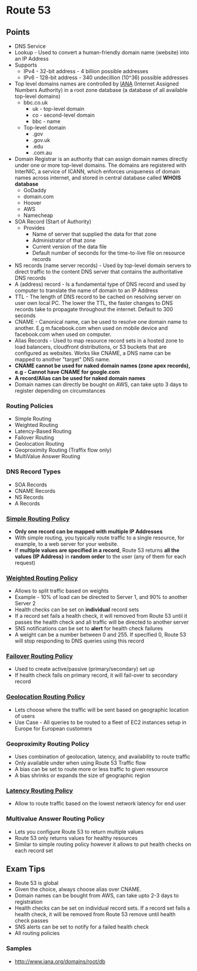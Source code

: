 # Route 53

## Points

- DNS Service
- Lookup - Used to convert a human-friendly domain name (website) into an IP Address
- Supports
  - IPv4 - 32-bit address - 4 billion possible addresses
  - IPv6 - 128-bit address - 340 undecillion (10^36) possible addresses
- Top level domains names are controlled by [IANA](http://www.iana.org/domains/root/db) (Internet Assigned Numbers Authority) in a root zone database (a database of all available top-level domains)
  - bbc.co.uk
    - uk - top-level domain
    - co - second-level domain
    - bbc - name
  - Top-level domain
    - .gov
    - .gov.uk
    - .edu
    - .com.au
- Domain Registrar is an authority that can assign domain names directly under one or more top-level domains. The domains are registered with InterNIC, a service of ICANN, which enforces uniqueness of domain names across internet, and stored in central database called **WHOIS database**
  - GoDaddy
  - domain.com
  - Hoover
  - AWS
  - Namecheap
- SOA Record (Start of Authority)
  - Provides
    - Name of server that supplied the data for that zone
    - Administrator of that zone
    - Current version of the data file
    - Default number of seconds for the time-to-live file on resource records
- NS records (name server records) - Used by top-level domain servers to direct traffic to the content DNS server that contains the authoritative DNS records
- A (address) record - Is a fundamental type of DNS record and used by computer to translate the name of domain to an IP Address
- TTL - The length of DNS record to be cached on resolving server on user own local PC. The lower the TTL, the faster changes to DNS records take to propagate throughout the internet. Default to 300 seconds
- CNAME - Canonical name, can be used to resolve one domain name to another. E.g m.facebook.com when used on mobile device and facebook.com when used on computer.
- Alias Records - Used to map resource record sets in a hosted zone to load balancers, cloudfront distributions, or S3 buckets that are configured as websites. Works like CNAME, a DNS name can be mapped to another "target" DNS name.
- **CNAME cannot be used for naked domain names (zone apex records), e.g - Cannot have CNAME for google.com**
- **A record/Alias can be used for naked domain names**
- Domain names can directly be bought on AWS, can take upto 3 days to register depending on circumstances

### Routing Policies

- Simple Routing
- Weighted Routing
- Latency-Based Routing
- Failover Routing
- Geolocation Routing
- Geoproximity Routing (Traffix flow only)
- MultiValue Answer Routing

### DNS Record Types

- SOA Records
- CNAME Records
- NS Records
- A Records

### [Simple Routing Policy](./SimpleRoutingPolicy.png)

- **Only one record can be mapped with multiple IP Addresses**
- With simple routing, you typically route traffic to a single resource, for example, to a web server for your website.
- If **multiple values are specified in a record**, Route 53 returns **all the values (IP Address)** in **random order** to the user (any of them for each request)

### [Weighted Routing Policy](./WeightedRoutingPolicy.png)

- Allows to split traffic based on weights
- Example - 10% of load can be directed to Server 1, and 90% to another Server 2
- Health checks can be set on **individual** record sets
- If a record set fails a health check, it will removed from Route 53 until it passes the health check and all traffic will be directed to another server
- SNS notifications can be set to **alert** for health check failures
- A weight can be a number between 0 and 255. If specified 0, Route 53 will stop responding to DNS queries using this record

### [Failover Routing Policy](./FailOverRoutingPolicy.png)

- Used to create active/passive (primary/secondary) set up
- If health check fails on primary record, it will fail-over to secondary record

### [Geolocation Routing Policy](./GeolocationRoutingPolicy.png)

- Lets choose where the traffic will be sent based on geographic location of users
- Use Case - All queries to be routed to a fleet of EC2 instances setup in Europe for European customers

### Geoproximity Routing Policy

- Uses combination of geolocation, latency, and availability to route traffic
- Only available under when using Route 53 Traffic flow
- A bias can be set to route more or less traffic to given resource
- A bias shrinks or expands the size of geographic region

### [Latency Routing Policy](./LatencyRoutingPolicy.png)

- Allow to route traffic based on the lowest network latency for end user

### Multivalue Answer Routing Policy

- Lets you configure Route 53 to return multiple values
- Route 53 only returns values for healthy resources
- Similar to simple routing policy however it allows to put health checks on each record set

## Exam Tips

- Route 53 is global
- Given the choice, always choose alias over CNAME.
- Domain names can be bought from AWS, can take upto 2-3 days to registration
- Health checks can be set on individual record sets. If a record set fails a health check, it will be removed from Route 53 remove until health check passes
- SNS alerts can be set to notify for a failed health check
- All routing policies

### Samples

- http://www.iana.org/domains/root/db